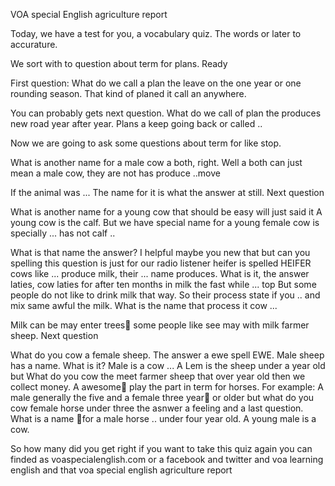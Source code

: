 VOA special English agriculture report

Today, we have a test for you, a vocabulary quiz. The words or later to accurature. 

We sort with to question about term for plans. Ready

First question: 
What do we call a plan the leave on the one year or one rounding season. That kind of planed it call an anywhere.

You can probably gets next question. 
What do we call of plan the produces new road year after year. Plans a keep going back or called ..

Now we are going to ask some questions about term for like stop.
 
What is another name for a male cow a both, right. Well a both can just mean a male cow, they are not has produce  ..move

If the animal was ...
The name for it is what the answer at still. Next question

What is another name for a young cow that should be easy will just said it
A young cow is the calf. But we have special name for a young female cow is specially ... has not calf ..

What is that name the answer? I helpful maybe you new that but can you spelling this question is just for our radio listener heifer is spelled HEIFER
cows like ... produce milk, their ... name produces.
What is it, the answer laties, cow laties for after ten months in milk the fast while ... top
But some people do not like to drink milk that way. So their process state if you ..
and mix same awful the milk. What is the name that process it cow ...

Milk can be may enter trees some people like see may with milk farmer sheep. Next question

What do you cow a female sheep. The answer a ewe spell EWE. 
Male sheep has a name.
What is it? Male is a cow ... A Lem is the sheep under a year old but What do you cow the meet farmer sheep that over year old then we collect money. 
A awesome play the part in term for horses. 
For example: A male generally the five and a female three year or older but what do you cow female horse under three the asnwer a feeling and a last question. What is a name for a male horse .. under four year old.
A young male is a cow.

So how many did you get right if you want to take this quiz again you can finded as voaspecialenglish.com or a facebook and twitter and voa learning english and that voa special english agriculture report
